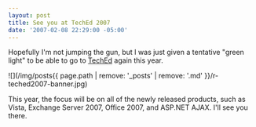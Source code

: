 ```yaml
---
layout: post
title: See you at TechEd 2007
date: '2007-02-08 22:29:00 -05:00'
---
```


Hopefully I'm not jumping the gun, but I was just given a tentative "green light" to be able to go to [TechEd](http://www.microsoft.com/teched) again this year. 

![](/img/posts{{ page.path | remove: '_posts' | remove: '.md' }}/r-teched2007-banner.jpg) 

This year, the focus will be on all of the newly released products, such as Vista, Exchange Server 2007, Office 2007, and ASP.NET AJAX. I'll see you there.
